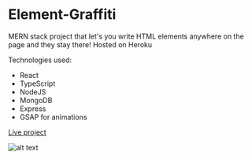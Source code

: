 # Element-Graffiti

MERN stack project that let's you write HTML elements anywhere on the page and they stay there!
Hosted on Heroku

Technologies used:
- React
- TypeScript
- NodeJS
- MongoDB
- Express
- GSAP for animations

<a href="https://draganstefanovic12.github.io/Element-Graffiti/">Live project</a>

![alt text](https://i.imgur.com/hwV9229.jpeg)
